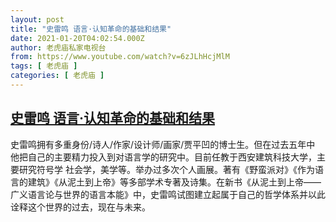 ```yaml
---
layout: post
title: "史雷鸣 语言·认知革命的基础和结果"
date: 2021-01-20T04:02:54.000Z
author: 老虎庙私家电视台
from: https://www.youtube.com/watch?v=6zJLhHcjMlM
tags: [ 老虎庙 ]
categories: [ 老虎庙 ]
---
```

<!--1611115374000-->
[史雷鸣 语言·认知革命的基础和结果](https://www.youtube.com/watch?v=6zJLhHcjMlM)
------

<div>
史雷鸣拥有多重身份/诗人/作家/设计师/画家/贾平凹的博士生。但在过去五年中 他把自己的主要精力投入到对语言学的研究中。目前任教于西安建筑科技大学，主要研究符号学 社会学，美学等。举办过多次个人画展。著有《野蛮派对》《作为语言的建筑》《从泥土到上帝》等多部学术专著及诗集。在新书《从泥土到上帝——广义语言论与世界的语言本能》中，史雷鸣试图建立起属于自己的哲学体系并以此诠释这个世界的过去，现在与未来。
</div>
